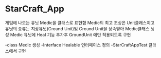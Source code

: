 # StarCraft_App


게임에 나오는 유닛 Medic을 클래스로 표현함
Medic의 최고 조상은 Unit클래스이고 유닛의 종류는 지상유닛(Ground Unit)임
Ground Unit을 상속받아 Medic클래스 생성
Medic 유닛에 Heal 기능 추가후 GroundUnit 에만 적용되도록 구현

-class Medic 생성
-Interface Healable 인터페이스 정의
-StarCraftAppTest 클래스에서 구현
